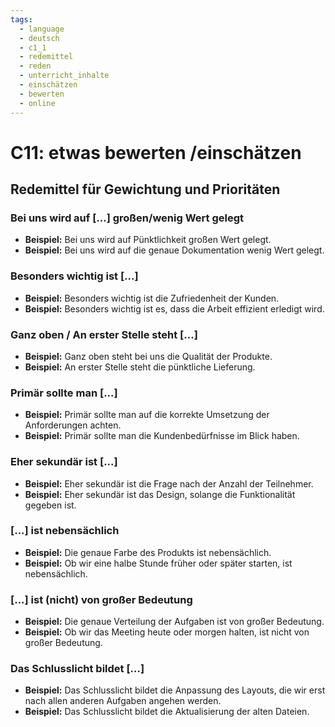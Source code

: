 ```yaml
---
tags:
  - language
  - deutsch
  - c1_1
  - redemittel
  - reden
  - unterricht_inhalte
  - einschätzen
  - bewerten
  - online
---
```



# C11: etwas bewerten /einschätzen

## Redemittel für Gewichtung und Prioritäten

### Bei uns wird auf [...] großen/wenig Wert gelegt

- __Beispiel:__ Bei uns wird auf Pünktlichkeit großen Wert gelegt.
- __Beispiel:__ Bei uns wird auf die genaue Dokumentation wenig Wert gelegt.

### Besonders wichtig ist [...]

- __Beispiel:__ Besonders wichtig ist die Zufriedenheit der Kunden.
- __Beispiel:__ Besonders wichtig ist es, dass die Arbeit effizient erledigt wird.

### Ganz oben / An erster Stelle steht [...]

- __Beispiel:__ Ganz oben steht bei uns die Qualität der Produkte.
- __Beispiel:__ An erster Stelle steht die pünktliche Lieferung.

### Primär sollte man [...]

- __Beispiel:__ Primär sollte man auf die korrekte Umsetzung der Anforderungen achten.
- __Beispiel:__ Primär sollte man die Kundenbedürfnisse im Blick haben.

### Eher sekundär ist [...]

- __Beispiel:__ Eher sekundär ist die Frage nach der Anzahl der Teilnehmer.
- __Beispiel:__ Eher sekundär ist das Design, solange die Funktionalität gegeben ist.

### [...] ist nebensächlich

- __Beispiel:__ Die genaue Farbe des Produkts ist nebensächlich.
- __Beispiel:__ Ob wir eine halbe Stunde früher oder später starten, ist nebensächlich.

### [...] ist (nicht) von großer Bedeutung

- __Beispiel:__ Die genaue Verteilung der Aufgaben ist von großer Bedeutung.
- __Beispiel:__ Ob wir das Meeting heute oder morgen halten, ist nicht von großer Bedeutung.

### Das Schlusslicht bildet [...]

- __Beispiel:__ Das Schlusslicht bildet die Anpassung des Layouts, die wir erst nach allen anderen Aufgaben angehen werden.
- __Beispiel:__ Das Schlusslicht bildet die Aktualisierung der alten Dateien.
